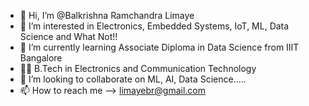 - 👋 Hi, I’m @Balkrishna Ramchandra Limaye
- 👀 I’m interested in Electronics, Embedded Systems, IoT, ML, Data Science and What Not!!
- 🌱 I’m currently learning Associate Diploma in Data Science from IIIT Bangalore
- 👨‍🎓 B.Tech in Electronics and Communication Technology
- 💞️ I’m looking to collaborate on ML, AI, Data Science.....
- 📫 How to reach me --> limayebr@gmail.com

<!---
Brlimaye/Brlimaye is a ✨ special ✨ repository because its `README.md` (this file) appears on your GitHub profile.
You can click the Preview link to take a look at your changes.
--->
